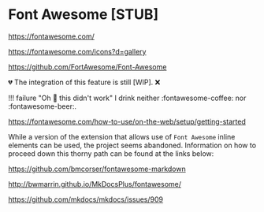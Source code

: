 # Font Awesome [STUB]

<https://fontawesome.com/>

<https://fontawesome.com/icons?d=gallery>

<https://github.com/FortAwesome/Font-Awesome>

:broken_heart: The integration of this feature is still [WIP]. :x:

!!! failure "Oh :shit: this didn't work"
    I drink neither :fontawesome-coffee: nor :fontawesome-beer:.

<https://fontawesome.com/how-to-use/on-the-web/setup/getting-started>

While a version of the extension that allows use of `Font Awesome`
inline elements can be used, the project seems abandoned.
Information on how to proceed down this thorny path can be found at the links below:

<https://github.com/bmcorser/fontawesome-markdown>

<http://bwmarrin.github.io/MkDocsPlus/fontawesome/>

<https://github.com/mkdocs/mkdocs/issues/909>
